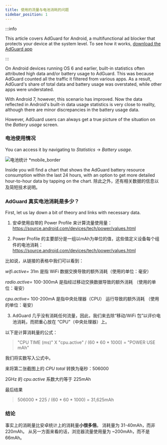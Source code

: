 ```yaml
---
title: 使用的流量与电池消耗的问题
sidebar_position: 1
---
```


:::info

This article covers AdGuard for Android, a multifunctional ad blocker that protects your device at the system level. To see how it works, [download the AdGuard app](https://adguard.com/download.html?auto=true)

:::

On Android devices running OS 6 and earlier, built-in statistics often attributed high data and/or battery usage to AdGuard. This was because AdGuard counted all the traffic it filtered from various apps. As a result, AdGuard's share of total data and battery usage was overstated, while other apps were understated.

With Android 7, however, this scenario has improved. Now the data reflected in Android's built-in data usage statistics is very close to reality, although there are minor discrepancies in the battery usage data.

However, AdGuard users can always get a true picture of the situation on the *Battery usage* screen.

### 电池使用情况

You can access it by navigating to *Statistics* → *Battery usage*.

![电池统计 *mobile_border](https://cdn.adtidy.org/content/articles/battery/1.png)

Inside you will find a chart that shows the AdGuard battery resource consumption within the last 24 hours, with an option to get more detailed hour-to-hour data by tapping on the chart. 除此之外，还有相关数据的信息以及简短技术说明。

### AdGuard 真实电池消耗是多少？

First, let us lay down a bit of theory and links with necessary data.

1. 安卓使用自带的 Power Profile 来计算流量使用量：<https://source.android.com/devices/tech/power/values.html>

2. Power Profile 的主要部分是一组以mAh为单位的值，这些值定义设备每个组件的电池消耗：<https://source.android.com/devices/tech/power/values.html>

比如说，从链接的表格中我们可以看到：

_wifi.active=_ 31m 是指 WiFi 数据交换导致的额外消耗（使用的单位：毫安）

_radio.active=_ 100-300mA 是指经过移动交换数据导致的额外消耗 （使用的单位：毫安）

_cpu.active=_ 100-200mA 是指中央处理器（CPU） 运行导致的额外消耗 （使用的单位：毫安）

3. AdGuard 几乎没有消耗任何流量，因此，我们来去除“移动/WiFi 包”以评价电池消耗，而把重心放在 “CPU”（中央处理器）上。

以下是计算消耗量的公式：
> "CPU TIME (ms)" X "cpu.active" / (60 * 60 * 1000) = "POWER USE mAh"

我们将实数写入公式中。

来将第二张截图上的 _CPU total_ 转换为毫秒：506000

2GHz 的 _cpu.active_ 系数大约等于 225mAh

最后结果
> 506000 * 225 / (60 * 60 * 1000) = 31,625mAh

### 结论

事实上的消耗量比安卓统计上的消耗量**小很多倍**。 消耗量为 31-40mAh，而非 220mAh。 从另一方面来看的话，浏览器流量使用量为 ~200mAh，而不是 66mAh。
